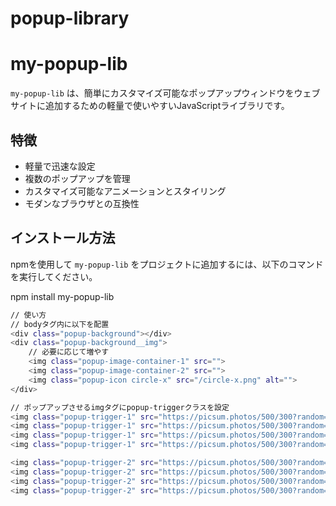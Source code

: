 # popup-library

# my-popup-lib

`my-popup-lib` は、簡単にカスタマイズ可能なポップアップウィンドウをウェブサイトに追加するための軽量で使いやすいJavaScriptライブラリです。

## 特徴

- 軽量で迅速な設定
- 複数のポップアップを管理
- カスタマイズ可能なアニメーションとスタイリング
- モダンなブラウザとの互換性

## インストール方法

npmを使用して `my-popup-lib` をプロジェクトに追加するには、以下のコマンドを実行してください。

npm install my-popup-lib

```bash
// 使い方
// bodyタグ内に以下を配置
<div class="popup-background"></div>
<div class="popup-background__img">
    // 必要に応じて増やす
    <img class="popup-image-container-1" src="">
    <img class="popup-image-container-2" src="">
    <img class="popup-icon circle-x" src="/circle-x.png" alt="">
</div>

// ポップアップさせるimgタグにpopup-triggerクラスを設定
<img class="popup-trigger-1" src="https://picsum.photos/500/300?random=3" alt="">
<img class="popup-trigger-1" src="https://picsum.photos/500/300?random=4" alt="">
<img class="popup-trigger-1" src="https://picsum.photos/500/300?random=5" alt="">
<img class="popup-trigger-1" src="https://picsum.photos/500/300?random=6" alt="">

<img class="popup-trigger-2" src="https://picsum.photos/500/300?random=7" alt="">
<img class="popup-trigger-2" src="https://picsum.photos/500/300?random=8" alt="">
<img class="popup-trigger-2" src="https://picsum.photos/500/300?random=9" alt="">
<img class="popup-trigger-2" src="https://picsum.photos/500/300?random=10" alt="">

